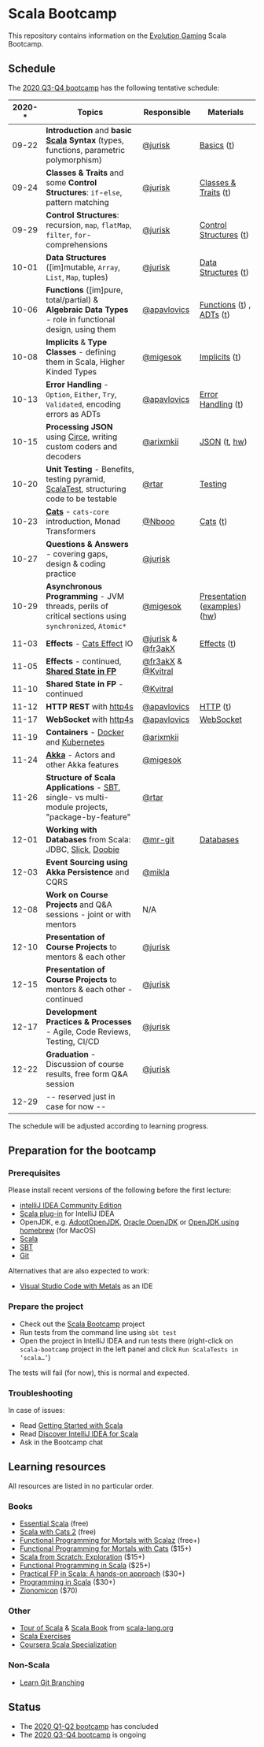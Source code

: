 # Scala Bootcamp

This repository contains information on the [Evolution Gaming](https://eng.evolutiongaming.com/) Scala Bootcamp.

## Schedule

The [2020 Q3-Q4 bootcamp](https://scala-bootcamp.evolutiongaming.com/) has the following tentative schedule:

| 2020-* | Topics                                                                                                                          | Responsible                                                                   | Materials                                                                                                                                                                                                                                                                                                                                  |
|--------|---------------------------------------------------------------------------------------------------------------------------------|-------------------------------------------------------------------------------|--------------------------------------------------------------------------------------------------------------------------------------------------------------------------------------------------------------------------------------------------------------------------------------------------------------------------------------------|
| 09-22  | **Introduction** and **basic [Scala](https://www.scala-lang.org/) Syntax** (types, functions, parametric polymorphism)          | [@jurisk](https://github.com/jurisk)                                          | [Basics](src/main/scala/com/evolutiongaming/bootcamp/basics/Basics.scala) ([t](src/test/scala/com/evolutiongaming/bootcamp/basics/BasicsSpec.scala))                                                                                                                                                                                       |
| 09-24  | **Classes & Traits** and some **Control Structures**: `if`-`else`, pattern matching                                             | [@jurisk](https://github.com/jurisk)                                          | [Classes & Traits](src/main/scala/com/evolutiongaming/bootcamp/basics/ClassesAndTraits.scala) ([t](src/test/scala/com/evolutiongaming/bootcamp/basics/ClassesAndTraitsSpec.scala))                                                                                                                                                         |
| 09-29  | **Control Structures**: recursion, `map`, `flatMap`, `filter`, `for`-comprehensions                                             | [@jurisk](https://github.com/jurisk)                                          | [Control Structures](src/main/scala/com/evolutiongaming/bootcamp/basics/ControlStructures.scala) ([t](src/test/scala/com/evolutiongaming/bootcamp/basics/ControlStructuresSpec.scala))                                                                                                                                                     |
| 10-01  | **Data Structures** ([im]mutable, `Array`, `List`, `Map`, tuples)                                                               | [@jurisk](https://github.com/jurisk)                                          | [Data Structures](src/main/scala/com/evolutiongaming/bootcamp/basics/DataStructures.scala) ([t](src/test/scala/com/evolutiongaming/bootcamp/basics/DataStructuresSpec.scala))                                                                                                                                                              |
| 10-06  | **Functions** ([im]pure, total/partial) & **Algebraic Data Types** - role in functional design, using them                      | [@apavlovics](https://github.com/apavlovics)                                  | [Functions](src/main/scala/com/evolutiongaming/bootcamp/functions/Functions.scala) ([t](src/test/scala/com/evolutiongaming/bootcamp/functions/FunctionsSpec.scala)) , [ADTs](src/main/scala/com/evolutiongaming/bootcamp/adt/AlgebraicDataTypes.scala) ([t](src/test/scala/com/evolutiongaming/bootcamp/adt/AlgebraicDataTypesSpec.scala)) |
| 10-08  | **Implicits** & **Type Classes** - defining them in Scala, Higher Kinded Types                                                  | [@migesok](https://github.com/migesok)                                        | [Implicits](src/main/scala/com/evolutiongaming/bootcamp/typeclass/Implicits.scala) ([t](src/test/scala/com/evolutiongaming/bootcamp/typeclass/ImplicitsSpec.scala))                                                                                                                                                                        |
| 10-13  | **Error Handling** - `Option`, `Either`, `Try`, `Validated`, encoding errors as ADTs                                            | [@apavlovics](https://github.com/apavlovics)                                  | [Error Handling](src/main/scala/com/evolutiongaming/bootcamp/error_handling/ErrorHandling.scala) ([t](src/test/scala/com/evolutiongaming/bootcamp/error_handling/ErrorHandlingSpec.scala))                                                                                                                                                 |
| 10-15  | **Processing JSON** using [Circe](https://circe.github.io/circe/), writing custom coders and decoders                           | [@arixmkii](https://github.com/arixmkii)                                      | [JSON](src/main/scala/com/evolutiongaming/bootcamp/json/CirceExercises.scala) ([t](src/test/scala/com/evolutiongaming/bootcamp/json/CirceExercisesSpec.scala), [hw](src/test/scala/com/evolutiongaming/bootcamp/json/HomeworkSpec.scala))                                                                                                  |
| 10-20  | **Unit Testing** - Benefits, testing pyramid, [ScalaTest](https://www.scalatest.org/), structuring code to be testable          | [@rtar](https://github.com/rtar)                                              | [Testing](src/test/scala/com/evolutiongaming/bootcamp/testing2)                                                                                                                                                                                                                                                                            |
| 10-23  | **[Cats](https://typelevel.org/cats/)** - `cats-core` introduction, Monad Transformers                                          | [@Nbooo](https://github.com/Nbooo)                                            | [Cats](https://github.com/evolution-gaming/scala-bootcamp/tree/master/src/main/scala/com/evolutiongaming/bootcamp/cats/v2) ([t](https://github.com/evolution-gaming/scala-bootcamp/tree/master/src/test/scala/com/evolutiongaming/bootcamp/cats/v2))                                                                                       |
| 10-27  | **Questions & Answers** - covering gaps, design & coding practice                                                               | [@jurisk](https://github.com/jurisk)                                          |                                                                                                                                                                                                                                                                                                                                            |
| 10-29  | **Asynchronous Programming** - JVM threads, perils of critical sections using `synchronized`, `Atomic*`                         | [@migesok](https://github.com/migesok)                                        | [Presentation](presentations/2020-q1-q2/Asynchronous%20programming.pdf) ([examples](src/main/scala/com/evolutiongaming/bootcamp/async/async.scala)) ([hw](src/main/scala/com/evolutiongaming/bootcamp/async/AsyncHomework.scala))                                                                                                          |
| 11-03  | **Effects** - [Cats Effect](https://typelevel.org/cats-effect/) IO                                                              | [@jurisk](https://github.com/jurisk) & [@fr3akX](https://github.com/fr3akX)   | [Effects](src/main/scala/com/evolutiongaming/bootcamp/effects) ([t](src/test/scala/com/evolutiongaming/bootcamp/effects/EffectsSpec.scala))                                                                                                                                                                                                |
| 11-05  | **Effects** - continued, **[Shared State in FP](https://typelevel.org/cats-effect/concurrency/basics.html)**                    | [@fr3akX](https://github.com/fr3akX) & [@Kvitral](https://github.com/Kvitral) |                                                                                                                                                                                                                                                                                                                                            |
| 11-10  | **Shared State in FP** - continued                                                                                              | [@Kvitral](https://github.com/Kvitral)                                        |                                                                                                                                                                                                                                                                                                                                            |
| 11-12  | **HTTP REST** with [http4s](https://http4s.org/)                                                                                | [@apavlovics](https://github.com/apavlovics)                                  | [HTTP](src/main/scala/com/evolutiongaming/bootcamp/http/Http.scala) ([t](src/test/scala/com/evolutiongaming/bootcamp/http/HttpSpec.scala))                                                                                                                                                                                                 |
| 11-17  | **WebSocket** with [http4s](https://http4s.org/)                                                                                | [@apavlovics](https://github.com/apavlovics)                                  | [WebSocket](src/main/scala/com/evolutiongaming/bootcamp/http/WebSocket.scala)                                                                                                                                                                                                                                                              |
| 11-19  | **Containers** - [Docker](https://www.docker.com/) and [Kubernetes](https://kubernetes.io/)                                     | [@arixmkii](https://github.com/arixmkii)                                      |                                                                                                                                                                                                                                                                                                                                            |
| 11-24  | **[Akka](https://akka.io/)** - Actors and other Akka features                                                                   | [@migesok](https://github.com/migesok)                                        |                                                                                                                                                                                                                                                                                                                                            |
| 11-26  | **Structure of Scala Applications** - [SBT](https://www.scala-sbt.org/), single- vs multi-module projects, "package-by-feature" | [@rtar](https://github.com/rtar)                                              |                                                                                                                                                                                                                                                                                                                                            |
| 12-01  | **Working with Databases** from Scala: JDBC, [Slick](http://scala-slick.org/), [Doobie](https://tpolecat.github.io/doobie/)     | [@mr-git](https://github.com/mr-git)                                          | [Databases](src/main/scala/com/evolutiongaming/bootcamp/db/DoobieExercises.scala)                                                                                                                                                                                                                                                          |
| 12-03  | **Event Sourcing using Akka Persistence** and CQRS                                                                              | [@mikla](https://github.com/mikla)                                            |                                                                                                                                                                                                                                                                                                                                            |
| 12-08  | **Work on Course Projects** and Q&A sessions - joint or with mentors                                                            | N/A                                                                           |                                                                                                                                                                                                                                                                                                                                            |
| 12-10  | **Presentation of Course Projects** to mentors & each other                                                                     | [@jurisk](https://github.com/jurisk)                                          |                                                                                                                                                                                                                                                                                                                                            |
| 12-15  | **Presentation of Course Projects** to mentors & each other - continued                                                         | [@jurisk](https://github.com/jurisk)                                          |                                                                                                                                                                                                                                                                                                                                            |
| 12-17  | **Development Practices & Processes** - Agile, Code Reviews, Testing, CI/CD                                                     | [@jurisk](https://github.com/jurisk)                                          |                                                                                                                                                                                                                                                                                                                                            |
| 12-22  | **Graduation** - Discussion of course results, free form Q&A session                                                            | [@jurisk](https://github.com/jurisk)                                          |                                                                                                                                                                                                                                                                                                                                            |
| 12-29  | -- reserved just in case for now --                                                                                             |                                                                               |                                                                                                                                                                                                                                                                                                                                            |

The schedule will be adjusted according to learning progress.

## Preparation for the bootcamp

### Prerequisites

Please install recent versions of the following before the first lecture:
- [intelliJ IDEA Community Edition](https://www.jetbrains.com/idea/download/)
- [Scala plug-in](https://www.jetbrains.com/help/idea/discover-intellij-idea-for-scala.html) for IntelliJ IDEA
- OpenJDK, e.g. [AdoptOpenJDK](https://adoptopenjdk.net/), [Oracle OpenJDK](https://jdk.java.net/) or [OpenJDK using homebrew](https://formulae.brew.sh/formula/openjdk) (for MacOS)
- [Scala](https://www.scala-lang.org/download/)
- [SBT](https://www.scala-sbt.org/download.html)
- [Git](https://git-scm.com/downloads)

Alternatives that are also expected to work:
- [Visual Studio Code with Metals](https://marketplace.visualstudio.com/items?itemName=scalameta.metals) as an IDE

### Prepare the project

- Check out the [Scala Bootcamp](https://github.com/evolution-gaming/scala-bootcamp) project
- Run tests from the command line using `sbt test`
- Open the project in IntelliJ IDEA and run tests there (right-click on `scala-bootcamp` project in the left panel and click `Run ScalaTests in ‘scala…’`)

The tests will fail (for now), this is normal and expected.

### Troubleshooting

In case of issues:
- Read [Getting Started with Scala](https://docs.scala-lang.org/getting-started/index.html)
- Read [Discover IntelliJ IDEA for Scala](https://www.jetbrains.com/help/idea/discover-intellij-idea-for-scala.html)
- Ask in the Bootcamp chat

## Learning resources

All resources are listed in no particular order.

### Books

- [Essential Scala](https://underscore.io/books/essential-scala/) (free)
- [Scala with Cats 2](https://www.scalawithcats.com/) (free)
- [Functional Programming for Mortals with Scalaz](https://leanpub.com/fpmortals) (free+)
- [Functional Programming for Mortals with Cats](https://leanpub.com/fpmortals-cats) ($15+)
- [Scala from Scratch: Exploration](https://leanpub.com/scala-from-scratch-exploration) ($15+)
- [Functional Programming in Scala](https://www.manning.com/books/functional-programming-in-scala#toc) ($25+)
- [Practical FP in Scala: A hands-on approach](https://leanpub.com/pfp-scala) ($30+)
- [Programming in Scala](https://booksites.artima.com/programming_in_scala_3ed) ($30+)
- [Zionomicon](https://www.zionomicon.com/) ($70)

### Other

- [Tour of Scala](https://docs.scala-lang.org/tour/tour-of-scala.html) & [Scala Book](https://docs.scala-lang.org/overviews/scala-book/introduction.html) from [scala-lang.org](https://www.scala-lang.org/)
- [Scala Exercises](https://www.scala-exercises.org/) 
- [Coursera Scala Specialization](https://www.coursera.org/specializations/scala)

### Non-Scala

- [Learn Git Branching](https://learngitbranching.js.org/)

## Status

* The [2020 Q1-Q2 bootcamp](https://evolution-gaming.timepad.ru/event/1106949/) has concluded
* The [2020 Q3-Q4 bootcamp](https://scala-bootcamp.evolutiongaming.com/) is ongoing
